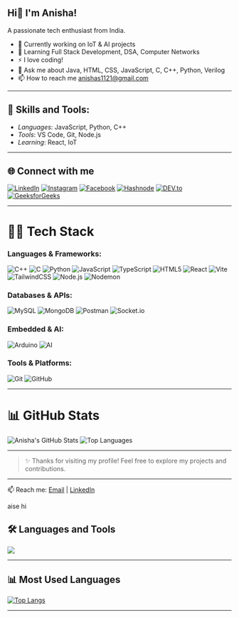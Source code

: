 ## Hi👋 I'm Anisha!
A passionate tech enthusiast from India.

- 🔭 Currently working on IoT & AI projects
- 🌱 Learning Full Stack Development, DSA, Computer Networks
- ⚡ I love coding!
- 💬 Ask me about Java, HTML, CSS, JavaScript, C, C++, Python, Verilog
- 📫 How to reach me anishas1121@gmail.com

---

## 🚀 Skills and Tools:
- *Languages*: JavaScript, Python, C++
- *Tools*: VS Code, Git, Node.js
- *Learning*: React, IoT

---
## 🌐 Connect with me  
<p align="left">
  <a href="https://www.linkedin.com/in/anisha1121" target="_blank"><img alt="LinkedIn" src="https://img.shields.io/badge/LinkedIn-0077B5?style=for-the-badge&logo=linkedin&logoColor=white"/></a>
  <a href="https://www.instagram.com" target="_blank"><img alt="Instagram" src="https://img.shields.io/badge/Instagram-E4405F?style=for-the-badge&logo=instagram&logoColor=white"/></a>
  <a href="https://www.facebook.com" target="_blank"><img alt="Facebook" src="https://img.shields.io/badge/Facebook-1877F2?style=for-the-badge&logo=facebook&logoColor=white"/></a>
  <a href="https://hashnode.com" target="_blank"><img alt="Hashnode" src="https://img.shields.io/badge/Hashnode-2962FF?style=for-the-badge&logo=hashnode&logoColor=white"/></a>
  <a href="https://dev.to" target="_blank"><img alt="DEV.to" src="https://img.shields.io/badge/DEV.to-0A0A0A?style=for-the-badge&logo=devdotto&logoColor=white"/></a>
  <a href="https://auth.geeksforgeeks.org/" target="_blank"><img alt="GeeksforGeeks" src="https://img.shields.io/badge/GeeksforGeeks-2F8D46?style=for-the-badge&logo=geeksforgeeks&logoColor=white"/></a>
</p>

---
# 👩‍💻 Tech Stack

### Languages & Frameworks:
![C++](https://img.shields.io/badge/C++-00599C?style=flat&logo=cplusplus&logoColor=white)
![C](https://img.shields.io/badge/C-555555?style=flat&logo=c&logoColor=white)
![Python](https://img.shields.io/badge/Python-3776AB?style=flat&logo=python&logoColor=white)
![JavaScript](https://img.shields.io/badge/JavaScript-F7DF1E?style=flat&logo=javascript&logoColor=black)
![TypeScript](https://img.shields.io/badge/TypeScript-007ACC?style=flat&logo=typescript&logoColor=white)
![HTML5](https://img.shields.io/badge/HTML5-E34F26?style=flat&logo=html5&logoColor=white)
![React](https://img.shields.io/badge/React-20232A?style=flat&logo=react&logoColor=61DAFB)
![Vite](https://img.shields.io/badge/Vite-646CFF?style=flat&logo=vite&logoColor=white)
![TailwindCSS](https://img.shields.io/badge/TailwindCSS-38B2AC?style=flat&logo=tailwind-css&logoColor=white)
![Node.js](https://img.shields.io/badge/Node.js-339933?style=flat&logo=node-dot-js&logoColor=white)
![Nodemon](https://img.shields.io/badge/Nodemon-76D04B?style=flat)

### Databases & APIs:
![MySQL](https://img.shields.io/badge/MySQL-00000F?style=flat&logo=mysql&logoColor=white)
![MongoDB](https://img.shields.io/badge/MongoDB-4EA94B?style=flat&logo=mongodb&logoColor=white)
![Postman](https://img.shields.io/badge/Postman-FF6C37?style=flat&logo=postman&logoColor=white)
![Socket.io](https://img.shields.io/badge/Socket.io-010101?style=flat&logo=socket.io&logoColor=white)

### Embedded & AI:
![Arduino](https://img.shields.io/badge/Arduino-00979D?style=flat&logo=arduino&logoColor=white)
![AI](https://img.shields.io/badge/AI-FFB13B?style=flat)

### Tools & Platforms:
![Git](https://img.shields.io/badge/Git-F05032?style=flat&logo=git&logoColor=white)
![GitHub](https://img.shields.io/badge/GitHub-181717?style=flat&logo=github&logoColor=white)

---

# 📊 GitHub Stats

![Anisha's GitHub Stats](https://github-readme-stats.vercel.app/api?username=Anisha1121&show_icons=true&theme=radical)
![Top Languages](https://github-readme-stats.vercel.app/api/top-langs/?username=Anisha1121&layout=compact&theme=radical)

---

> ✨ Thanks for visiting my profile! Feel free to explore my projects and contributions.
---


📫 Reach me: [Email](mailto:yourmail@gmail.com) | [LinkedIn](https://linkedin.com/in/yourusername)

aise hi

## 🛠️ Languages and Tools
<p align="left">
  <img src="https://skillicons.dev/icons?i=androidstudio,arduino,blender,bootstrap,cpp,cs,css,express,figma,git,html,ai,java,js,kotlin,linux,mongodb,mysql,nextjs,nodejs,opencv,photoshop,php,postman,python,react,redux,tailwind,xd" />
</p>

---

## 📊 Most Used Languages
[![Top Langs](https://github-readme-stats.vercel.app/api/top-langs/?username=Anisha1121&layout=compact&theme=tokyonight)](https://github.com/Anisha1121)

---

<!--
**Anisha1121/Anisha1121** is a ✨ _special_ ✨ repository because its `README.md` (this file) appears on your GitHub profile.

Here are some ideas to get you started:

- 🔭 I’m currently working on ...
- 🌱 I’m currently learning ...
- 👯 I’m looking to collaborate on ...
- 🤔 I’m looking for help with ...
- 💬 Ask me about ...
- 📫 How to reach me: ...
- 😄 Pronouns: ...
- ⚡ Fun fact: ...
-->
